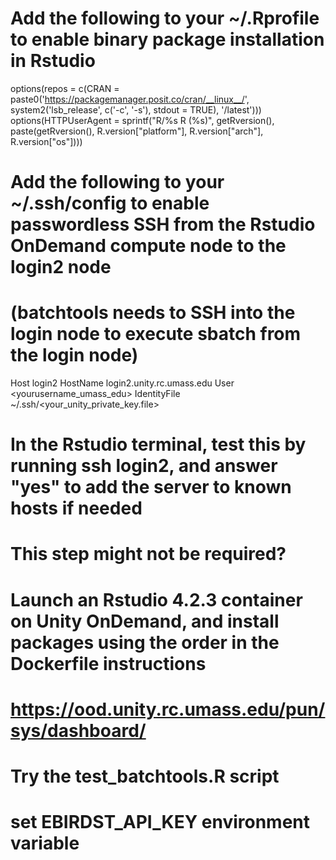 # Add the following to your ~/.Rprofile to enable binary package installation in Rstudio

options(repos = c(CRAN = paste0('https://packagemanager.posit.co/cran/__linux__/', system2('lsb_release', c('-c', '-s'), stdout = TRUE), '/latest')))
options(HTTPUserAgent = sprintf("R/%s R (%s)", getRversion(), paste(getRversion(), R.version["platform"], R.version["arch"], R.version["os"])))

# Add the following to your ~/.ssh/config to enable passwordless SSH from the Rstudio OnDemand compute node to the login2 node
# (batchtools needs to SSH into the login node to execute sbatch from the login node)

Host login2
HostName login2.unity.rc.umass.edu
User <yourusername_umass_edu>
IdentityFile ~/.ssh/<your_unity_private_key.file>

# In the Rstudio terminal, test this by running ssh login2, and answer "yes" to add the server to known hosts if needed
# This step might not be required?

# Launch an Rstudio 4.2.3 container on Unity OnDemand, and install packages using the order in the Dockerfile instructions
# https://ood.unity.rc.umass.edu/pun/sys/dashboard/

# Try the test_batchtools.R script

# set EBIRDST_API_KEY environment variable
